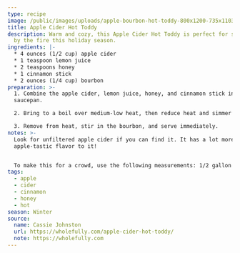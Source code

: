 ```yaml
---
type: recipe
image: /public/images/uploads/apple-bourbon-hot-toddy-800x1200-735x1103.jpg
title: Apple Cider Hot Toddy
description: Warm and cozy, this Apple Cider Hot Toddy is perfect for sipping on
  by the fire this holiday season.
ingredients: |-
  * 4 ounces (1/2 cup) apple cider
  * 1 teaspoon lemon juice
  * 2 teaspoons honey
  * 1 cinnamon stick
  * 2 ounces (1/4 cup) bourbon
preparation: >-
  1. Combine the apple cider, lemon juice, honey, and cinnamon stick in a small
  saucepan.

  2. Bring to a boil over medium-low heat, then reduce heat and simmer for about five minutes. 

  3. Remove from heat, stir in the bourbon, and serve immediately.
notes: >-
  Look for unfiltered apple cider if you can find it. It has a lot more
  apple-tastic flavor to it!


  To make this for a crowd, use the following measurements: 1/2 gallon of apple cider, 1/4 cup lemon juice, 2/3 cup honey, 4 cinnamon sticks, 1 fifth bottle of bourbon. Makes 16 drinks. Keep simmering on the stove with a ladle and mugs nearby, or pour all into a slow cooker, and let cook on high for two hours before serving.
tags:
  - apple
  - cider
  - cinnamon
  - honey
  - hot
season: Winter
source:
  name: Cassie Johnston
  url: https://wholefully.com/apple-cider-hot-toddy/
  note: https://wholefully.com
---
```

